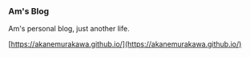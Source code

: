 ### Am's Blog

Am's personal blog, just another life.

[https://akanemurakawa.github.io/](https://akanemurakawa.github.io/)
